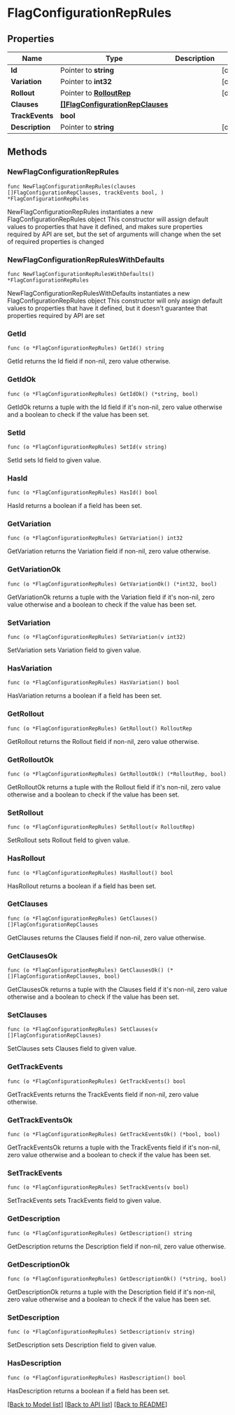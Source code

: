 # FlagConfigurationRepRules

## Properties

Name | Type | Description | Notes
------------ | ------------- | ------------- | -------------
**Id** | Pointer to **string** |  | [optional] 
**Variation** | Pointer to **int32** |  | [optional] 
**Rollout** | Pointer to [**RolloutRep**](RolloutRep.md) |  | [optional] 
**Clauses** | [**[]FlagConfigurationRepClauses**](FlagConfigurationRepClauses.md) |  | 
**TrackEvents** | **bool** |  | 
**Description** | Pointer to **string** |  | [optional] 

## Methods

### NewFlagConfigurationRepRules

`func NewFlagConfigurationRepRules(clauses []FlagConfigurationRepClauses, trackEvents bool, ) *FlagConfigurationRepRules`

NewFlagConfigurationRepRules instantiates a new FlagConfigurationRepRules object
This constructor will assign default values to properties that have it defined,
and makes sure properties required by API are set, but the set of arguments
will change when the set of required properties is changed

### NewFlagConfigurationRepRulesWithDefaults

`func NewFlagConfigurationRepRulesWithDefaults() *FlagConfigurationRepRules`

NewFlagConfigurationRepRulesWithDefaults instantiates a new FlagConfigurationRepRules object
This constructor will only assign default values to properties that have it defined,
but it doesn't guarantee that properties required by API are set

### GetId

`func (o *FlagConfigurationRepRules) GetId() string`

GetId returns the Id field if non-nil, zero value otherwise.

### GetIdOk

`func (o *FlagConfigurationRepRules) GetIdOk() (*string, bool)`

GetIdOk returns a tuple with the Id field if it's non-nil, zero value otherwise
and a boolean to check if the value has been set.

### SetId

`func (o *FlagConfigurationRepRules) SetId(v string)`

SetId sets Id field to given value.

### HasId

`func (o *FlagConfigurationRepRules) HasId() bool`

HasId returns a boolean if a field has been set.

### GetVariation

`func (o *FlagConfigurationRepRules) GetVariation() int32`

GetVariation returns the Variation field if non-nil, zero value otherwise.

### GetVariationOk

`func (o *FlagConfigurationRepRules) GetVariationOk() (*int32, bool)`

GetVariationOk returns a tuple with the Variation field if it's non-nil, zero value otherwise
and a boolean to check if the value has been set.

### SetVariation

`func (o *FlagConfigurationRepRules) SetVariation(v int32)`

SetVariation sets Variation field to given value.

### HasVariation

`func (o *FlagConfigurationRepRules) HasVariation() bool`

HasVariation returns a boolean if a field has been set.

### GetRollout

`func (o *FlagConfigurationRepRules) GetRollout() RolloutRep`

GetRollout returns the Rollout field if non-nil, zero value otherwise.

### GetRolloutOk

`func (o *FlagConfigurationRepRules) GetRolloutOk() (*RolloutRep, bool)`

GetRolloutOk returns a tuple with the Rollout field if it's non-nil, zero value otherwise
and a boolean to check if the value has been set.

### SetRollout

`func (o *FlagConfigurationRepRules) SetRollout(v RolloutRep)`

SetRollout sets Rollout field to given value.

### HasRollout

`func (o *FlagConfigurationRepRules) HasRollout() bool`

HasRollout returns a boolean if a field has been set.

### GetClauses

`func (o *FlagConfigurationRepRules) GetClauses() []FlagConfigurationRepClauses`

GetClauses returns the Clauses field if non-nil, zero value otherwise.

### GetClausesOk

`func (o *FlagConfigurationRepRules) GetClausesOk() (*[]FlagConfigurationRepClauses, bool)`

GetClausesOk returns a tuple with the Clauses field if it's non-nil, zero value otherwise
and a boolean to check if the value has been set.

### SetClauses

`func (o *FlagConfigurationRepRules) SetClauses(v []FlagConfigurationRepClauses)`

SetClauses sets Clauses field to given value.


### GetTrackEvents

`func (o *FlagConfigurationRepRules) GetTrackEvents() bool`

GetTrackEvents returns the TrackEvents field if non-nil, zero value otherwise.

### GetTrackEventsOk

`func (o *FlagConfigurationRepRules) GetTrackEventsOk() (*bool, bool)`

GetTrackEventsOk returns a tuple with the TrackEvents field if it's non-nil, zero value otherwise
and a boolean to check if the value has been set.

### SetTrackEvents

`func (o *FlagConfigurationRepRules) SetTrackEvents(v bool)`

SetTrackEvents sets TrackEvents field to given value.


### GetDescription

`func (o *FlagConfigurationRepRules) GetDescription() string`

GetDescription returns the Description field if non-nil, zero value otherwise.

### GetDescriptionOk

`func (o *FlagConfigurationRepRules) GetDescriptionOk() (*string, bool)`

GetDescriptionOk returns a tuple with the Description field if it's non-nil, zero value otherwise
and a boolean to check if the value has been set.

### SetDescription

`func (o *FlagConfigurationRepRules) SetDescription(v string)`

SetDescription sets Description field to given value.

### HasDescription

`func (o *FlagConfigurationRepRules) HasDescription() bool`

HasDescription returns a boolean if a field has been set.


[[Back to Model list]](../README.md#documentation-for-models) [[Back to API list]](../README.md#documentation-for-api-endpoints) [[Back to README]](../README.md)


